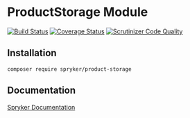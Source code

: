 # ProductStorage Module
[![Build Status](https://travis-ci.org/spryker/ProductStorage.svg)](https://travis-ci.org/spryker/ProductStorage)
[![Coverage Status](https://coveralls.io/repos/github/spryker/ProductStorage/badge.svg)](https://coveralls.io/github/spryker/ProductStorage)
[![Scrutinizer Code Quality](https://scrutinizer-ci.com/g/spryker/ProductStorage/badges/quality-score.png?b=master)](https://scrutinizer-ci.com/g/spryker/ProductStorage/?branch=master)

## Installation

```
composer require spryker/product-storage
```

## Documentation

[Spryker Documentation](https://spryker.github.io)
